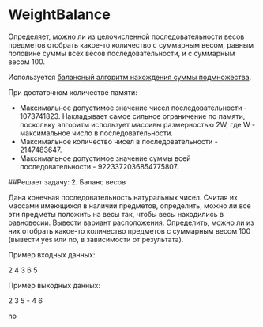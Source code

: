 # WeightBalance
Определяет, можно ли из целочисленной последовательности весов предметов отобрать какое-то количество с суммарным весом, равным половине суммы всех весов последовательности, и с суммарным весом 100.

Используется [балансный алгоритм нахождения суммы подмножества](http://www.sciencedirect.com/science/article/pii/S0196677499910349). 

При достаточном количестве памяти:

+ Максимальное допустимое значение чисел последовательности - 1073741823. Накладывает самое сильное ограничение по памяти, поскольку алгоритм использует массивы размерностью 2W, где W - максимальное число в последовательности.
+ Максимальное количество чисел в последовательности - 2147483647. 
+ Максимальное допустимое значение суммы всей последовательности - 9223372036854775807.

##Решает задачу: 
2. Баланс весов

Дана конечная последовательность натуральных чисел. 
Считая их массами имеющихся в наличии предметов, определить, можно ли все эти предметы положить на весы так, чтобы весы находились в равновесии. Вывести вариант расположения.
Определить, можно ли из них отобрать какое-то количество предметов с суммарным весом 100 (вывести yes или no, в зависимости от результата).

Пример входных данных:

2 4 3 6 5

Пример выходных данных:

2 3 5 - 4 6

no
